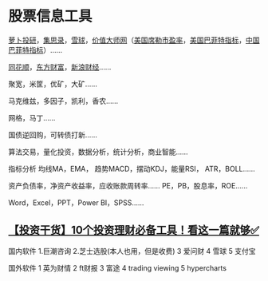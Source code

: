 # 股票信息工具

[萝卜投研](https://robo.datayes.com/v2/)，[集思录](https://www.jisilu.cn/)，[雪球](https://xueqiu.com/)，[价值大师网](https://www.gurufocus.cn/)（[美国席勒市盈率](https://www.gurufocus.cn/indicator/shiller_pe)，[美国巴菲特指标](https://www.gurufocus.cn/indicator/buffett-market-valuation)，[中国巴菲特指标](https://www.gurufocus.cn/indicator/global_market_valuation/CHN)）……

[同花顺](https://www.10jqka.com.cn/)，[东方财富](https://www.eastmoney.com/)，[新浪财经](https://finance.sina.com.cn/)……

聚宽，米筐，优矿，大矿……

马克维兹，多因子，凯利，香农……

网格，马丁……

国债逆回购，可转债打新……

算法交易，量化投资，数据分析，统计分析，商业智能……

指标分析 均线MA，EMA， 趋势MACD，摆动KDJ，能量RSI， ATR，BOLL……

资产负债率，净资产收益率，应收账款周转率…… PE，PB，股息率，ROE……

Word，Excel，PPT，Power BI，SPSS……

## [【投资干货】10个投资理财必备工具！看这一篇就够✅](https://www.bilibili.com/video/BV1uQ4y1Z7yD)

国内软件 1.巨潮咨询 2.芝士选股\(本人也用，但是收费\) 3 爱问财 4 雪球 5 支付宝 

国外软件 1 英为财情 2 ft财报 3 富途 4 trading viewing 5 hypercharts

